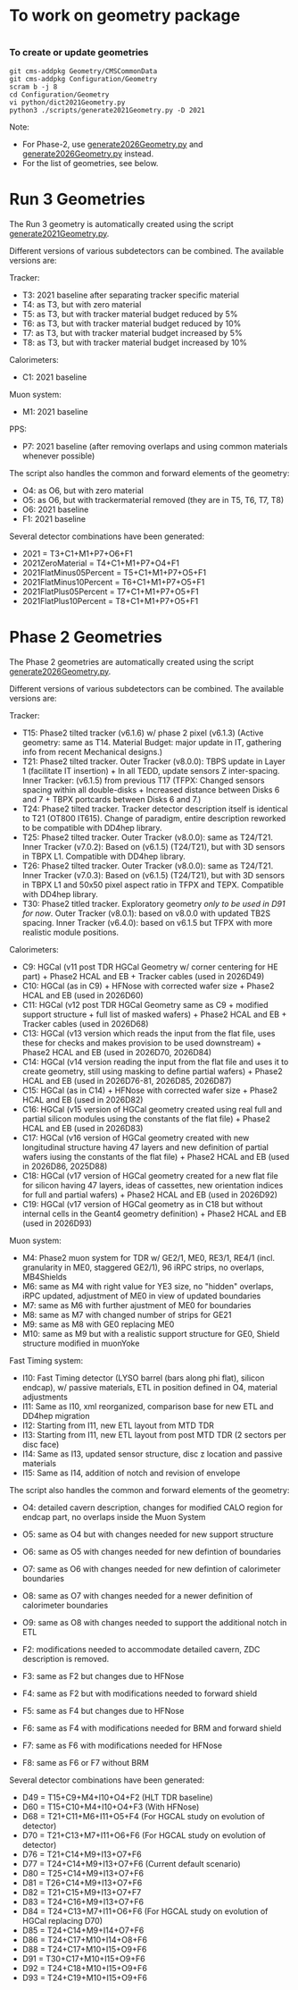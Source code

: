 # To work on geometry package
#

### To create or update geometries
```
git cms-addpkg Geometry/CMSCommonData
git cms-addpkg Configuration/Geometry
scram b -j 8
cd Configuration/Geometry
vi python/dict2021Geometry.py
python3 ./scripts/generate2021Geometry.py -D 2021
```
Note:
* For Phase-2, use [generate2026Geometry.py](./python/dict2026Geometry.py) and [generate2026Geometry.py](./scripts/generate2026Geometry.py) instead.
* For the list of geometries, see below.

# Run 3 Geometries

The Run 3 geometry is automatically created using the script [generate2021Geometry.py](./scripts/generate2021Geometry.py).

Different versions of various subdetectors can be combined. The available versions are:

Tracker:
* T3: 2021 baseline after separating tracker specific material
* T4: as T3, but with zero material
* T5: as T3, but with tracker material budget reduced by 5%
* T6: as T3, but with tracker material budget reduced by 10%
* T7: as T3, but with tracker material budget increased by 5%
* T8: as T3, but with tracker material budget increased by 10%

Calorimeters:
* C1: 2021 baseline

Muon system:
* M1: 2021 baseline

PPS:
* P7: 2021 baseline (after removing overlaps and using common materials whenever possible)

The script also handles the common and forward elements of the geometry:
* O4: as O6, but with zero material
* O5: as O6, but with trackermaterial removed (they are in T5, T6, T7, T8)
* O6: 2021 baseline
* F1: 2021 baseline

Several detector combinations have been generated:
* 2021 = T3+C1+M1+P7+O6+F1
* 2021ZeroMaterial = T4+C1+M1+P7+O4+F1
* 2021FlatMinus05Percent = T5+C1+M1+P7+O5+F1
* 2021FlatMinus10Percent = T6+C1+M1+P7+O5+F1
* 2021FlatPlus05Percent = T7+C1+M1+P7+O5+F1
* 2021FlatPlus10Percent = T8+C1+M1+P7+O5+F1

# Phase 2 Geometries

The Phase 2 geometries are automatically created using the script [generate2026Geometry.py](./scripts/generate2026Geometry.py).

Different versions of various subdetectors can be combined. The available versions are:

Tracker:
* T15: Phase2 tilted tracker (v6.1.6) w/ phase 2 pixel (v6.1.3) (Active geometry: same as T14. Material Budget: major update in IT, gathering info from recent Mechanical designs.)
* T21: Phase2 tilted tracker. Outer Tracker (v8.0.0): TBPS update in Layer 1 (facilitate IT insertion) + In all TEDD, update sensors Z inter-spacing. Inner Tracker: (v6.1.5) from previous T17
(TFPX: Changed sensors spacing within all double-disks + Increased distance between Disks 6 and 7 + TBPX portcards between Disks 6 and 7.)
* T24: Phase2 tilted tracker. Tracker detector description itself is identical to T21 (OT800 IT615). Change of paradigm, entire description reworked to be compatible with DD4hep library.
* T25: Phase2 tilted tracker. Outer Tracker (v8.0.0): same as T24/T21. Inner Tracker (v7.0.2): Based on (v6.1.5) (T24/T21), but with 3D sensors in TBPX L1. Compatible with DD4hep library.
* T26: Phase2 tilted tracker. Outer Tracker (v8.0.0): same as T24/T21. Inner Tracker (v7.0.3): Based on (v6.1.5) (T24/T21), but with 3D sensors in TBPX L1 and 50x50 pixel aspect ratio in TFPX and TEPX. Compatible with DD4hep library.
* T30: Phase2 titled tracker. Exploratory geometry *only to be used in D91 for now*. Outer Tracker (v8.0.1): based on v8.0.0 with updated TB2S spacing. Inner Tracker (v6.4.0): based on v6.1.5 but TFPX with more realistic module positions.

Calorimeters:
* C9: HGCal (v11 post TDR HGCal Geometry w/ corner centering for HE part) + Phase2 HCAL and EB + Tracker cables (used in 2026D49)
* C10: HGCal (as in C9) + HFNose with corrected wafer size + Phase2 HCAL and EB (used in 2026D60)
* C11: HGCal (v12 post TDR HGCal Geometry same as C9 + modified support structure + full list of masked wafers) + Phase2 HCAL and EB + Tracker cables (used in 2026D68)
* C13: HGCal (v13 version which reads the input from the flat file, uses these for checks and makes provision to be used downstream) + Phase2 HCAL and EB (used in 2026D70, 2026D84)
* C14: HGCal (v14 version reading the input from the flat file and uses it to create geometry, still using masking to define partial wafers) + Phase2 HCAL and EB (used in 2026D76-81, 2026D85, 2026D87)
* C15: HGCal (as in C14) + HFNose with corrected wafer size  + Phase2 HCAL and EB (used in 2026D82)
* C16: HGCal (v15 version of HGCal geometry created using real full and partial silicon modules using the constants of the flat file) + Phase2 HCAL and EB (used in 2026D83)
* C17: HGCal (v16 version of HGCal geometry created with new longitudinal structure having 47 layers and new definition of partial wafers iusing the constants of the flat file) + Phase2 HCAL and EB (used in 2026D86, 2025D88)
* C18: HGCal (v17 version of HGCal geometry created for a new flat file for silicon having 47 layers, ideas of cassettes, new orientation indices for full and partial wafers) + Phase2 HCAL and EB (used in 2026D92)
* C19: HGCal (v17 version of HGCal geometry as in C18 but without internal cells in the Geant4 geometry definition) + Phase2 HCAL and EB (used in 2026D93)

Muon system:
* M4: Phase2 muon system for TDR w/ GE2/1, ME0, RE3/1, RE4/1 (incl. granularity in ME0, staggered GE2/1), 96 iRPC strips, no overlaps, MB4Shields
* M6: same as M4 with right value for YE3 size, no "hidden" overlaps, iRPC updated, adjustment of ME0 in view of updated boundaries
* M7: same as M6 with further ajustment of ME0 for boundaries
* M8: same as M7 with changed number of strips for GE21
* M9: same as M8 with GE0 replacing ME0
* M10: same as M9 but with a realistic support structure for GE0, Shield structure modified in muonYoke

Fast Timing system:
* I10: Fast Timing detector (LYSO barrel (bars along phi flat), silicon endcap), w/ passive materials, ETL in position defined in O4, material adjustments
* I11: Same as I10, xml reorganized, comparison base for new ETL and DD4hep migration
* I12: Starting from I11, new ETL layout from MTD TDR
* I13: Starting from I11, new ETL layout from post MTD TDR (2 sectors per disc face)
* I14: Same as I13, updated sensor structure, disc z location and passive materials
* I15: Same as I14, addition of notch and revision of envelope

The script also handles the common and forward elements of the geometry:
* O4: detailed cavern description, changes for modified CALO region for endcap part, no overlaps inside the Muon System 
* O5: same as O4 but with changes needed for new support structure 
* O6: same as O5 with changes needed for new defintion of boundaries
* O7: same as O6 with changes needed for new defintion of calorimeter boundaries
* O8: same as O7 with changes needed for a newer definition of calorimeter boundaries
* O9: same as O8 with changes needed to support the additional notch in ETL

* F2: modifications needed to accommodate detailed cavern, ZDC description is removed.
* F3: same as F2 but changes due to HFNose
* F4: same as F2 but with modifications needed to forward shield
* F5: same as F4 but changes due to HFNose
* F6: same as F4 with modifications needed for BRM and forward shield
* F7: same as F6 with modifications needed for HFNose
* F8: same as F6 or F7 without BRM

Several detector combinations have been generated:
* D49 = T15+C9+M4+I10+O4+F2 (HLT TDR baseline)
* D60 = T15+C10+M4+I10+O4+F3 (With HFNose)
* D68 = T21+C11+M6+I11+O5+F4 (For HGCAL study on evolution of detector)
* D70 = T21+C13+M7+I11+O6+F6 (For HGCAL study on evolution of detector)
* D76 = T21+C14+M9+I13+O7+F6
* D77 = T24+C14+M9+I13+O7+F6 (Current default scenario)
* D80 = T25+C14+M9+I13+O7+F6
* D81 = T26+C14+M9+I13+O7+F6
* D82 = T21+C15+M9+I13+O7+F7
* D83 = T24+C16+M9+I13+O7+F6
* D84 = T24+C13+M7+I11+O6+F6 (For HGCAL study on evolution of HGCal replacing D70)
* D85 = T24+C14+M9+I14+O7+F6
* D86 = T24+C17+M10+I14+O8+F6
* D88 = T24+C17+M10+I15+O9+F6
* D91 = T30+C17+M10+I15+O9+F6
* D92 = T24+C18+M10+I15+O9+F6
* D93 = T24+C19+M10+I15+O9+F6
